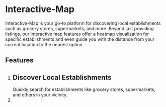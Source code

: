 # Interactive-Map

  Interactive-Map is your go-to platform for discovering local establishments such as grocery stores, supermarkets, and more. Beyond just providing listings, our interactive map features offer a heatmap visualization for specific establishments and even guide you with the distance from your current location to the nearest option.

## Features
1. ## Discover Local Establishments
   Quickly search for establishments like grocery stores, supermarkets, and others in your vicinity.
2. 




